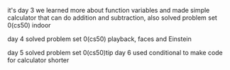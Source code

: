 it's day 3 we learned more about function variables and made simple calculator that can do addition and subtraction, also solved problem set 0(cs50) indoor

day 4 solved problem set 0(cs50) playback, faces and Einstein 

day 5 solved problem set 0(cs50)tip 
day 6 used conditional to make code for calculator shorter 